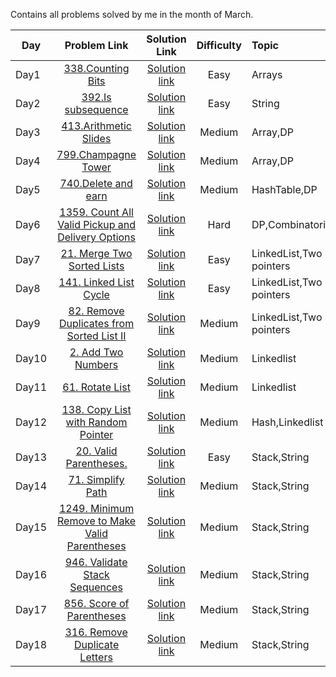 Contains all problems solved by me in the month of March.

| Day           | Problem Link                                 |           Solution Link               |Difficulty          |Topic |Language Used|
| ------------- |:--------------------------------------------:| :------------------------------------:|:------------------:|:------------|:--------|
| Day1          |  [338.Counting Bits](https://leetcode.com/problems/counting-bits/) | [Solution link](https://github.com/ritikjain833/Leetcode_Solved_Problems/blob/main/LeetcodeDailyMarchChallenge/338.Counting_bits.cpp) |  Easy|Arrays|C++|
|Day2           | [392.Is subsequence](https://leetcode.com/problems/is-subsequence/) | [Solution link](https://github.com/ritikjain833/Leetcode_Solved_Problems/blob/main/LeetcodeDailyMarchChallenge/392.IsSubsequence.cpp)    |Easy|  String|C++|
|Day3           | [413.Arithmetic Slides](https://leetcode.com/problems/arithmetic-slices/) | [Solution link](https://github.com/ritikjain833/Leetcode_Solved_Problems/blob/main/LeetcodeDailyMarchChallenge/413.%20ArithmeticSlides.cpp)    |Medium|  Array,DP|C++|
|Day4           | [799.Champagne Tower](https://leetcode.com/problems/champagne-tower/) | [Solution link](https://github.com/ritikjain833/Leetcode_Solved_Problems/blob/main/LeetcodeDailyMarchChallenge/799.ChampagneTower.py)    |Medium|  Array,DP|Python|
|Day5           | [740.Delete and earn](https://leetcode.com/problems/delete-and-earn/) | [Solution link](https://github.com/ritikjain833/Leetcode_Solved_Problems/blob/main/LeetcodeDailyMarchChallenge/740.DeleteandEarn.py)    |Medium|  HashTable,DP|Python|
|Day6           | [1359. Count All Valid Pickup and Delivery Options](https://leetcode.com/problems/count-all-valid-pickup-and-delivery-options/) | [Solution link](https://github.com/ritikjain833/Leetcode_Solved_Problems/blob/main/LeetcodeDailyMarchChallenge/1359.%20Count%20All%20Valid%20Pickup%20and%20Delivery%20Options.py)    |Hard|  DP,Combinatorics|Python|
|Day7           | [21. Merge Two Sorted Lists](https://leetcode.com/problems/merge-two-sorted-lists/) | [Solution link](https://github.com/ritikjain833/Leetcode_Solved_Problems/blob/main/LeetcodeDailyMarchChallenge/21.%20Merge%20Two%20Sorted%20Lists.py)    |Easy|  LinkedList,Two pointers|Python|
|Day8           | [141. Linked List Cycle](https://leetcode.com/problems/linked-list-cycle/) | [Solution link](https://github.com/ritikjain833/Leetcode_Solved_Problems/blob/main/LeetcodeDailyMarchChallenge/141.%20Linked%20List%20Cycle.cpp)    |Easy|  LinkedList,Two pointers|C++|
|Day9           | [82. Remove Duplicates from Sorted List II](https://leetcode.com/problems/remove-duplicates-from-sorted-list-ii/) | [Solution link](https://github.com/ritikjain833/Leetcode_Solved_Problems/blob/main/LeetcodeDailyMarchChallenge/82.%20Remove%20Duplicates%20from%20Sorted%20List%20II.py)    |Medium|  LinkedList,Two pointers|Python|
|Day10       | [2. Add Two Numbers](https://leetcode.com/problems/add-two-numbers/) | [Solution link](https://github.com/ritikjain833/Leetcode_Solved_Problems/blob/main/LinkedList/2.%20Add%20Two%20Numbers.py) |  Medium|Linkedlist| Python|
|Day11       | [61. Rotate List](https://leetcode.com/problems/rotate-list/) | [Solution link](https://github.com/ritikjain833/Leetcode_Solved_Problems/blob/main/LinkedList/61.%20Rotate%20List.py) |  Medium|Linkedlist| Python|
|Day12      | [138. Copy List with Random Pointer](https://leetcode.com/problems/copy-list-with-random-pointer/) | [Solution link](https://github.com/ritikjain833/Leetcode_Solved_Problems/blob/main/LinkedList/138.%20Copy%20List%20with%20Random%20Pointer.py) |  Medium|Hash,Linkedlist| Python|
|Day13      | [20. Valid Parentheses.](https://leetcode.com/problems/valid-parentheses/) | [Solution link](https://github.com/ritikjain833/Leetcode_Solved_Problems/blob/main/LeetcodeDailyMarchChallenge/20.%20Valid%20Parentheses.py) |  Easy|Stack,String| Python|
|Day14      | [71. Simplify Path](https://leetcode.com/problems/simplify-path/) | [Solution link](https://github.com/ritikjain833/Leetcode_Solved_Problems/blob/main/LeetcodeDailyMarchChallenge/71.%20Simplify%20Path.py) |  Medium|Stack,String| Python|
|Day15     | [1249. Minimum Remove to Make Valid Parentheses](https://leetcode.com/problems/minimum-remove-to-make-valid-parentheses/) | [Solution link](https://github.com/ritikjain833/Leetcode_Solved_Problems/blob/main/LeetcodeDailyMarchChallenge/1249.%20Minimum%20Remove%20to%20Make%20Valid%20Parentheses.py) |  Medium|Stack,String| Python|
|Day16     | [946. Validate Stack Sequences](https://leetcode.com/problems/validate-stack-sequences/) | [Solution link](https://github.com/ritikjain833/Leetcode_Solved_Problems/blob/main/LeetcodeDailyMarchChallenge/946.%20Validate%20Stack%20Sequences.cpp) |  Medium|Stack,String| C++|
|Day17    | [856. Score of Parentheses](https://leetcode.com/problems/score-of-parentheses/) | [Solution link](https://github.com/ritikjain833/Leetcode_Solved_Problems/blob/main/LeetcodeDailyMarchChallenge/856.%20Score%20of%20Parentheses.py) |  Medium|Stack,String| Python|
|Day18    | [316. Remove Duplicate Letters](https://leetcode.com/problems/remove-duplicate-letters/) | [Solution link](https://github.com/ritikjain833/Leetcode_Solved_Problems/blob/main/Stack/316.%20Remove%20Duplicate%20Letters.py) |  Medium|Stack,String| Python|
